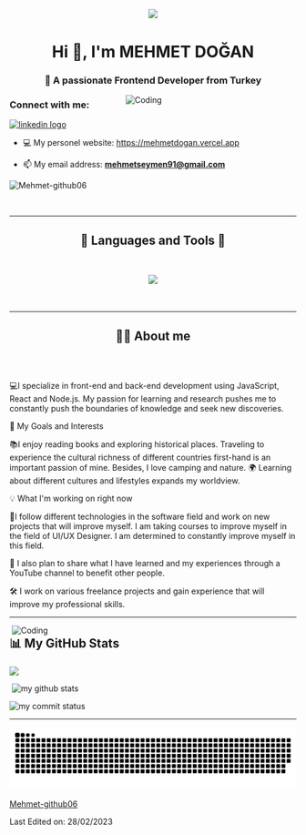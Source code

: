 <p align="center"><img src="https://i.imgur.com/A6bWGFl.gif"/>

<h1 align="center">Hi 👋, I'm MEHMET DOĞAN</h1>
<h3 align="center">🌱 A passionate Frontend Developer from Turkey</h3>
<img align="right" alt="Coding" width="300" src="https://i.pinimg.com/originals/81/17/8b/81178b47a8598f0c81c4799f2cdd4057.gif">

<h3 align="left">Connect with me:</h3> 
<div align="left">
   <a href=https://www.linkedin.com/in/mehmet-doğan91/ target="_blank"> <img src="https://img.shields.io/static/v1?message=LinkedIn&logo=linkedin&label=&color=0077B5&logoColor=white&labelColor=&style=for-the-badge" height="35" alt="linkedin logo"  /></a>
</div> 


- 💻 My personel website: <a href="https://furkandogu.vercel.app/" target="_blank">https://mehmetdogan.vercel.app</a>

- 📫 My email address: **mehmetseymen91@gmail.com**

<p align="left"> <img src="https://komarev.com/ghpvc/?username=Mehmet-github06&label=Profile%20views&color=0e75b6&style=flat" alt="Mehmet-github06" /> </p>

<br>
<hr >

<h2 align="center">🚀 Languages and Tools 🚀</h2>
<br>

<p align="center">
  <a href="https://skillicons.dev">
    <img src="https://skillicons.dev/icons?i=html,css,js,typescript,react,redux,py,materialui,tailwind,bootstrap,sass,firebase,git,github,linux,nodejs,netlify,vercel,vite,postman,figma,vscode" />
  </a>
</p>

<br>
<hr >

<h2 align="center">👨‍🎓 About me</h2>
<br><br>

💻I specialize in front-end and back-end development using JavaScript, React and Node.js. My passion for learning and research pushes me to constantly push the boundaries of knowledge and seek new discoveries.

🚀 My Goals and Interests

📚I enjoy reading books and exploring historical places. Traveling to experience the cultural richness of different countries first-hand is an important passion of mine. Besides, I love camping and nature.
🌍 Learning about different cultures and lifestyles expands my worldview.

💡 What I'm working on right now

📱I follow different technologies in the software field and work on new projects that will improve myself. I am taking courses to improve myself in the field of UI/UX Designer. I am determined to constantly improve myself in this field.

🎥 I also plan to share what I have learned and my experiences through a YouTube channel to benefit other people.

🛠 I work on various freelance projects and gain experience that will improve my professional skills.

<hr>


<img align="right" alt="Coding" width="500" src="https://cdn.dribbble.com/users/1277312/screenshots/14733298/media/39b1045e593737587dd60e42c8422d1f.gif" >

<h2 align="left">📊  My GitHub Stats</h2>

<p>  <img align="center"  src="https://github-readme-stats.anuraghazra1.vercel.app/api/top-langs/?username=Mehmet-github06&theme=chartreuse-dark&hide_border=false&no-bg=true&no-frame=true&langs_count=10"/></p>


<p>&nbsp;<img src="https://github-readme-stats.vercel.app/api?username=Mehmet-github06&theme=chartreuse-dark&show_icons=true" alt="my github stats"/></p>


<p width="60%"> <img src="https://github-readme-streak-stats.herokuapp.com/?user=Mehmet-github06&theme=chartreuse-dark&show_icons=true" alt="my commit status" /></p>


------
<div align="center">
  <img  src="https://github.com/1999AZZAR/1999AZZAR/blob/main/resources/img/grid-snake.svg"
       alt="snake" /></a>
</div>


[Mehmet-github06](https://github.com/Mehmet-github06)

Last Edited on: 28/02/2023
